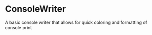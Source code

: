 # ConsoleWriter
A basic console writer that allows for quick coloring and formatting of console print
